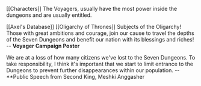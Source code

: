 [[Characters]]
The Voyagers, usually have the most power inside the dungeons and are usually entitled.

[[Axel's Database]]
[[Oligarchy of Thrones]]
Subjects of the Oligarchy! Those with great ambitions and courage, join our cause to travel the depths of the Seven Dungeons and benefit our nation with its blessings and riches! -- **Voyager Campaign Poster**

We are at a loss of how many citizens we've lost to the Seven Dungeons. To take responsibility, I think it's important that we start to limit entrance to the Dungeons to prevent further disappearances within our population. -- **Public Speech from Second King, Meshki Anggasher